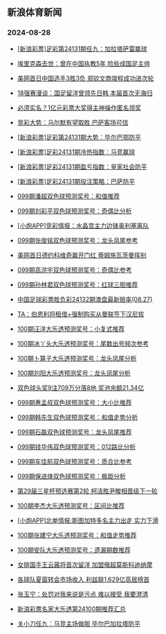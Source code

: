 ## 新浪体育新闻 
### 2024-08-28

+ [[新浪彩票]足彩第24131期任九：加拉塔萨雷赢球](https://sports.sina.com.cn/l/2024-08-27/doc-inckzssu2912750.shtml)

+ [埃里克森去世：曾在中国执教5年 险些成国足主帅](https://sports.sina.com.cn/china/2024-08-27/doc-inckzwyp4211542.shtml)

+ [美网首日中国选手3胜3负 郑钦文商竣程成功进次轮](https://sports.sina.com.cn/o/2024-08-27/doc-inckzssp7526865.shtml)

+ [18强赛漫谈：国足留洋曾领先日韩 本届首次无海归](https://sports.sina.com.cn/china/2024-08-27/doc-inckzwys2850695.shtml)

+ [必须实名？1亿元彩票大奖得主神操作匿名领奖](https://sports.sina.com.cn/l/2024-08-27/doc-inckzsss6126754.shtml)

+ [竞彩大势：马尔默有望取胜 巴萨客场可信](https://sports.sina.com.cn/l/2024-08-27/doc-inckzsss6129769.shtml)

+ [[新浪彩票]足彩第24131期大势：毕尔巴鄂防平](https://sports.sina.com.cn/l/2024-08-27/doc-inckzsss6135046.shtml)

+ [[新浪彩票]足彩24131期冷热指数：马竞赢球](https://sports.sina.com.cn/l/2024-08-27/doc-inckzsss6130243.shtml)

+ [[新浪彩票]足彩24131期盈亏指数：皇家社会防平](https://sports.sina.com.cn/l/2024-08-27/doc-inckzsss6136623.shtml)

+ [[新浪彩票]足彩24131期投注策略：巴萨防平](https://sports.sina.com.cn/l/2024-08-27/doc-inckzsss6136008.shtml)

+ [099期潘超双色球预测奖号：和值推荐](https://sports.sina.com.cn/l/2024-08-27/doc-inckzwyq6074256.shtml)

+ [099期刘彩平双色球预测奖号：奇偶比分析](https://sports.sina.com.cn/l/2024-08-27/doc-inckzwyp4216888.shtml)

+ [[小炮APP]竞彩情报：水晶宫主力边锋奥利塞离队](https://sports.sina.com.cn/l/2024-08-27/doc-inckzwyq6059673.shtml)

+ [099期张俊铭双色球预测奖号：龙头凤尾参考](https://sports.sina.com.cn/l/2024-08-27/doc-incmapwh5814953.shtml)

+ [美网首日德约科维奇赢开门红 蒂姆施瓦茨曼挥别](https://sports.sina.com.cn/tennis/atp/2024-08-27/doc-incmapwn4338888.shtml)

+ [099期高洪宇双色球预测奖号：奇偶比参考](https://sports.sina.com.cn/l/2024-08-27/doc-incmapwn4291192.shtml)

+ [099期孙林君双色球预测奖号：红球三胆推荐](https://sports.sina.com.cn/l/2024-08-27/doc-incmapwk2592740.shtml)

+ [中国足球彩票胜负彩24132期澳盘最新赔率(08.27)](https://sports.sina.com.cn/l/2024-08-27/doc-incmaiqf7265727.shtml)

+ [TA：伯恩利将租借+强制购买从曼联签下汉尼拔](https://sports.sina.com.cn/g/2024-08-26/doc-inckyzuv7793093.shtml)

+ [100期汪洋大乐透预测奖号：小复式推荐](https://sports.sina.com.cn/l/2024-08-27/doc-incmaiqk5907156.shtml)

+ [100期冰丫头大乐透预测奖号：尾数出号频次参考](https://sports.sina.com.cn/l/2024-08-27/doc-incmaiqk5905157.shtml)

+ [100期卜算子大乐透预测奖号：龙头凤尾分析](https://sports.sina.com.cn/l/2024-08-27/doc-incmaiqn2682088.shtml)

+ [100期刘阳大乐透预测奖号：龙头凤尾分析](https://sports.sina.com.cn/l/2024-08-27/doc-incmaiqk5909016.shtml)

+ [双色球头奖9注709万分落8地 奖池余额21.34亿](https://sports.sina.com.cn/l/2024-08-27/doc-incmaynh4203628.shtml)

+ [099期惠孟叔双色球预测奖号：大小比推荐](https://sports.sina.com.cn/l/2024-08-27/doc-incmapwn4290422.shtml)

+ [099期韩先生双色球预测奖号：和值走势分析](https://sports.sina.com.cn/l/2024-08-27/doc-incmapwq1056085.shtml)

+ [099期石磊双色球预测奖号：龙头凤尾推荐](https://sports.sina.com.cn/l/2024-08-27/doc-inckzwym7446990.shtml)

+ [099期钱华伟双色球预测奖号：012路比分析](https://sports.sina.com.cn/l/2024-08-27/doc-incmapwn4290028.shtml)

+ [099期车佳航双色球预测奖号：质合比参考](https://sports.sina.com.cn/l/2024-08-27/doc-incmapwn4289573.shtml)

+ [099期保进烽双色球预测奖号：极距分析](https://sports.sina.com.cn/l/2024-08-27/doc-inckzwys2851262.shtml)

+ [第29届三星杯预选赛第2轮 柯洁胜尹畯相晋级下一轮](https://sports.sina.com.cn/go/2024-08-27/doc-incmapwq1064392.shtml)

+ [100期李杰大乐透预测奖号：区间比推荐](https://sports.sina.com.cn/l/2024-08-27/doc-incmaiqf7273339.shtml)

+ [[小炮APP]北单情报:斯图加特多名主力出走 实力下滑](https://sports.sina.com.cn/l/2024-08-27/doc-incmaiqf7269351.shtml)

+ [100期张建宁大乐透预测奖号：和值走势推荐](https://sports.sina.com.cn/l/2024-08-27/doc-incmaiqk5909380.shtml)

+ [100期安队大乐透预测奖号：遗漏期数推荐](https://sports.sina.com.cn/l/2024-08-27/doc-incmaiqk5905383.shtml)

+ [女排国手王云蕗将首次留洋 加盟俄超莫斯科迪纳摩](https://sports.sina.com.cn/others/volleyball/2024-08-27/doc-inckzwyp4176928.shtml)

+ [各球队夏窗转会市场收入 利兹联1.629亿高居榜首](https://sports.sina.com.cn/g/pl/2024-08-27/doc-incmapwq1091656.shtml)

+ [张玉宁：处罚对我来说是污点 难以接受 我要澄清](https://sports.sina.com.cn/china/2024-08-27/doc-incmauen0989293.shtml)

+ [新浪彩票名家大乐透第24100期推荐汇总](https://sports.sina.com.cn/l/2024-08-27/doc-incmaiqk5915465.shtml)

+ [关小刀任九：马竞主场做胆 毕尔巴加拉塔防平](https://sports.sina.com.cn/l/2024-08-27/doc-incmapwq1090825.shtml)

